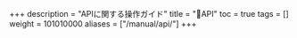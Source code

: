 +++
description = "APIに関する操作ガイド"
title = "📡API"
toc = true
tags = []
weight = 101010000
aliases = ["/manual/api/"]
+++
